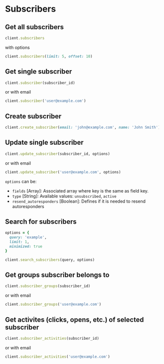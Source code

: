 # Subscribers

## Get all subscribers

```ruby
client.subscribers
```

with options

```ruby
client.subscribers(limit: 5, offset: 10)
```

## Get single subscriber

```ruby
client.subscriber(subscriber_id)
```

or with email

```ruby
client.subscriber('user@example.com')
```

## Create subscriber

```ruby
client.create_subscriber(email: 'john@example.com', name: 'John Smith')
```

## Update single subscriber

```ruby
client.update_subscriber(subscriber_id, options)
```

or with email

```ruby
client.update_subscriber('user@example.com', options)
```

`options` can be:

- `fields` [Array]: Associated array where key is the same as field key.
- `type` [String]: Available values: `unsubscribed`, `active`
- `resend_autoresponders` [Boolean]: Defines if it is needed to resend autoresponders

## Search for subscribers

```ruby
options = {
  query: 'example',
  limit: 1,
  minimized: true
}

client.search_subscribers(query, options)
```

## Get groups subscriber belongs to

```ruby
client.subscriber_groups(subscriber_id)
```

or with email

```ruby
client.subscriber_groups('user@example.com')
```

## Get activites (clicks, opens, etc.) of selected subscriber
```ruby
client.subscriber_activities(subscriber_id)
```

or with email

```ruby
client.subscriber_activities('user@example.com')
```

